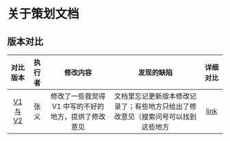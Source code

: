 # 关于策划文档

## 版本对比

|                        对比版本                        | 执行者 |                       修改内容                       |                                    发现的缺陷                                    |                      详细对比                      |
| :----------------------------------------------------: | :----: | :--------------------------------------------------: | :------------------------------------------------------------------------------: | :------------------------------------------------: |
| [V1 与 V2](https://draftable.com/compare/ltfCpTTZTdTx) |  张义  | 修改了一些我觉得 V1 中写的不好的地方，提供了修改意见 | 文档里忘记更新版本修改记录了；有些地方只给出了修改意见（搜索问号可以找到这些地方 | [link](https://draftable.com/compare/ltfCpTTZTdTx) |
